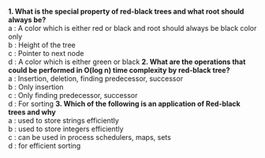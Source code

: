 <b>1. What is the special property of red-black trees and what root should always be?</b>
 <br>a : A color which is either red or black and root should always be black color only
  <br>b : Height of the tree
  <br>c : Pointer to next node
  <br>d : A color which is either green or black
<b>2. What are the operations that could be performed in O(log n) time complexity by red-black tree?</b>
 <br> a : Insertion, deletion, finding predecessor, successor
 <br>b : Only insertion
  <br>c : Only finding predecessor, successor
 <br> d : For sorting
<b>3. Which of the following is an application of Red-black trees and why</b>
  <br>a : used to store strings efficiently
  <br>b : used to store integers efficiently
 <br> c : can be used in process schedulers, maps, sets
 <br> d : for efficient sorting
